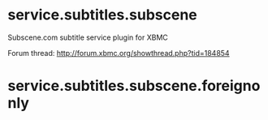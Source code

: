 service.subtitles.subscene
==========================

Subscene.com subtitle service plugin for XBMC

Forum thread: http://forum.xbmc.org/showthread.php?tid=184854
# service.subtitles.subscene.foreignonly
